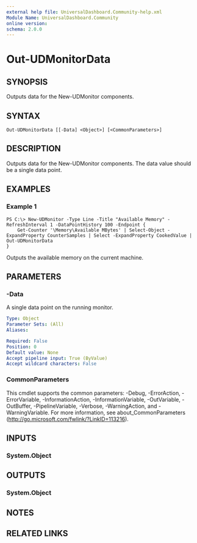 ```yaml
---
external help file: UniversalDashboard.Community-help.xml
Module Name: UniversalDashboard.Community
online version: 
schema: 2.0.0
---
```


# Out-UDMonitorData

## SYNOPSIS
Outputs data for the New-UDMonitor components.

## SYNTAX

```
Out-UDMonitorData [[-Data] <Object>] [<CommonParameters>]
```

## DESCRIPTION
Outputs data for the New-UDMonitor components. The data value should be a single data point. 

## EXAMPLES

### Example 1
```
PS C:\> New-UDMonitor -Type Line -Title "Available Memory" -RefreshInterval 1 -DataPointHistory 100 -Endpoint {
    Get-Counter '\Memory\Available MBytes' | Select-Object -ExpandProperty CounterSamples | Select -ExpandProperty CookedValue | Out-UDMonitorData
}
```

Outputs the available memory on the current machine. 

## PARAMETERS

### -Data
A single data point on the running monitor.

```yaml
Type: Object
Parameter Sets: (All)
Aliases: 

Required: False
Position: 0
Default value: None
Accept pipeline input: True (ByValue)
Accept wildcard characters: False
```

### CommonParameters
This cmdlet supports the common parameters: -Debug, -ErrorAction, -ErrorVariable, -InformationAction, -InformationVariable, -OutVariable, -OutBuffer, -PipelineVariable, -Verbose, -WarningAction, and -WarningVariable. For more information, see about_CommonParameters (http://go.microsoft.com/fwlink/?LinkID=113216).

## INPUTS

### System.Object

## OUTPUTS

### System.Object

## NOTES

## RELATED LINKS

